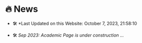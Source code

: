 # 🔥 News

- 🛠️ *Last Updated on this Website: October 7, 2023, 21:58:10

- 🛠️ *Sep 2023: Academic Page is under construction ...*